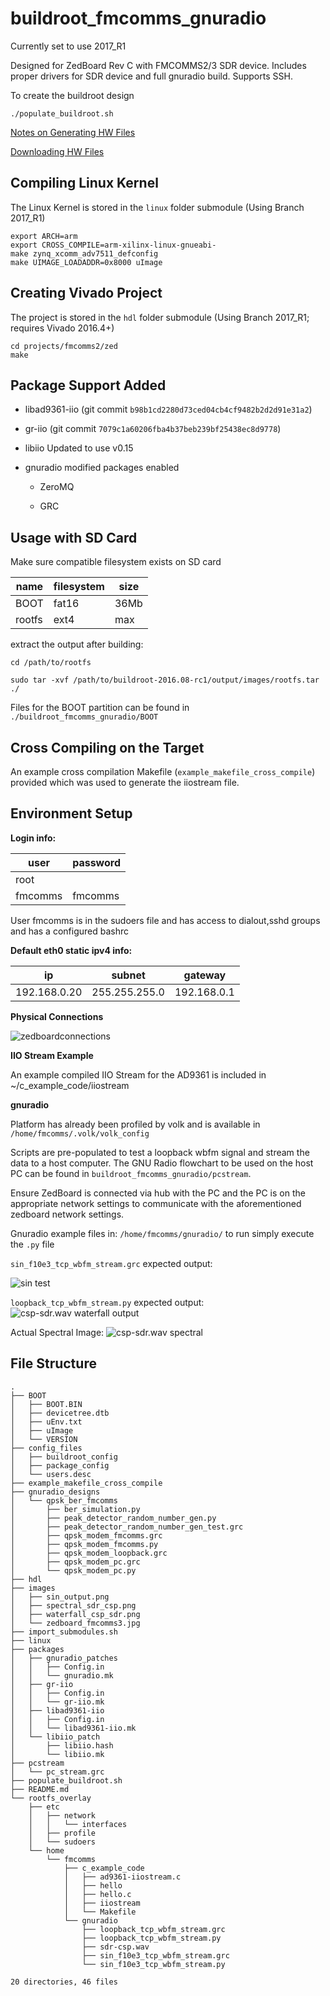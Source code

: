buildroot_fmcomms_gnuradio
==========================

Currently set to use 2017_R1

Designed for ZedBoard Rev C with FMCOMMS2/3 SDR device. Includes proper drivers for SDR device and full gnuradio build. Supports SSH.

To create the buildroot design

`./populate_buildroot.sh`

[Notes on Generating HW Files](https://wiki.analog.com/resources/tools-software/linux-software/build-the-zynq-boot-image)

[Downloading HW Files](https://wiki.analog.com/resources/tools-software/linux-software/zynq_images)

Compiling Linux Kernel
---------------------
The Linux Kernel is stored in the `linux` folder submodule (Using Branch 2017_R1)

```
export ARCH=arm 
export CROSS_COMPILE=arm-xilinx-linux-gnueabi-
make zynq_xcomm_adv7511_defconfig
make UIMAGE_LOADADDR=0x8000 uImage
```
Creating Vivado Project
-----------------------
The project is stored in the `hdl` folder submodule (Using Branch 2017_R1; requires Vivado 2016.4+)
```
cd projects/fmcomms2/zed
make
```

Package Support Added
---------------------

* libad9361-iio (git commit `b98b1cd2280d73ced04cb4cf9482b2d2d91e31a2`)

* gr-iio (git commit `7079c1a60206fba4b37beb239bf25438ec8d9778`)

* libiio Updated to use v0.15

* gnuradio modified packages enabled

  * ZeroMQ

  * GRC

Usage with SD Card
------------------

Make sure compatible filesystem exists on SD card

|name  |filesystem|size|
|------|----------|----|
|BOOT  |  fat16   |36Mb|
|rootfs|  ext4    |max |

extract the output after building:

`cd /path/to/rootfs`

`sudo tar -xvf /path/to/buildroot-2016.08-rc1/output/images/rootfs.tar ./`

Files for the BOOT partition can be found in `./buildroot_fmcomms_gnuradio/BOOT`

Cross Compiling on the Target
-----------------------------

An example cross compilation Makefile (`example_makefile_cross_compile`) provided which was used to generate the iiostream file.

Environment Setup
-----------------

**Login info:**

|user   |password|
|-------|--------|
|root   |        |
|fmcomms| fmcomms|

User fmcomms is in the sudoers file and has access to dialout,sshd groups and has a configured bashrc

**Default eth0 static ipv4 info:**

|   ip       | subnet      |gateway    |
|------------|-------------|-----------|
|192.168.0.20|255.255.255.0|192.168.0.1|

**Physical Connections**

![zedboardconnections](https://github.com/gutelfuldead/buildroot_fmcomms_gnuradio/blob/master/images/zedboard_fmcomms3.jpg)

**IIO Stream Example**

An example compiled IIO Stream for the AD9361 is included in ~/c_example_code/iiostream

**gnuradio**

Platform has already been profiled by volk and is available in `/home/fmcomms/.volk/volk_config`

Scripts are pre-populated to test a loopback wbfm signal and stream the data to a host computer. The GNU Radio flowchart to be used on the host PC can be found in `buildroot_fmcomms_gnuradio/pcstream`.

Ensure ZedBoard is connected via hub with the PC and the PC is on the appropriate network settings to communicate with the aforementioned zedboard network settings.

Gnuradio example files in: `/home/fmcomms/gnuradio/` to run simply execute the `.py` file

`sin_f10e3_tcp_wbfm_stream.grc` expected output:

![sin test](https://github.com/gutelfuldead/buildroot_fmcomms_gnuradio/blob/master/images/sin_output.png)

`loopback_tcp_wbfm_stream.py` expected output:
![csp-sdr.wav waterfall output](https://github.com/gutelfuldead/buildroot_fmcomms_gnuradio/blob/master/images/waterfall_csp_sdr.png)

Actual Spectral Image:
![csp-sdr.wav spectral](https://github.com/gutelfuldead/buildroot_fmcomms_gnuradio/blob/master/images/spectral_sdr_csp.png)

File Structure
-------------
```
.
├── BOOT
│   ├── BOOT.BIN
│   ├── devicetree.dtb
│   ├── uEnv.txt
│   ├── uImage
│   └── VERSION
├── config_files
│   ├── buildroot_config
│   ├── package_config
│   └── users.desc
├── example_makefile_cross_compile
├── gnuradio_designs
│   └── qpsk_ber_fmcomms
│       ├── ber_simulation.py
│       ├── peak_detector_random_number_gen.py
│       ├── peak_detector_random_number_gen_test.grc
│       ├── qpsk_modem_fmcomms.grc
│       ├── qpsk_modem_fmcomms.py
│       ├── qpsk_modem_loopback.grc
│       ├── qpsk_modem_pc.grc
│       └── qpsk_modem_pc.py
├── hdl
├── images
│   ├── sin_output.png
│   ├── spectral_sdr_csp.png
│   ├── waterfall_csp_sdr.png
│   └── zedboard_fmcomms3.jpg
├── import_submodules.sh
├── linux
├── packages
│   ├── gnuradio_patches
│   │   ├── Config.in
│   │   └── gnuradio.mk
│   ├── gr-iio
│   │   ├── Config.in
│   │   └── gr-iio.mk
│   ├── libad9361-iio
│   │   ├── Config.in
│   │   └── libad9361-iio.mk
│   └── libiio_patch
│       ├── libiio.hash
│       └── libiio.mk
├── pcstream
│   └── pc_stream.grc
├── populate_buildroot.sh
├── README.md
└── rootfs_overlay
    ├── etc
    │   ├── network
    │   │   └── interfaces
    │   ├── profile
    │   └── sudoers
    └── home
        └── fmcomms
            ├── c_example_code
            │   ├── ad9361-iiostream.c
            │   ├── hello
            │   ├── hello.c
            │   ├── iiostream
            │   └── Makefile
            └── gnuradio
                ├── loopback_tcp_wbfm_stream.grc
                ├── loopback_tcp_wbfm_stream.py
                ├── sdr-csp.wav
                ├── sin_f10e3_tcp_wbfm_stream.grc
                └── sin_f10e3_tcp_wbfm_stream.py

20 directories, 46 files
```

